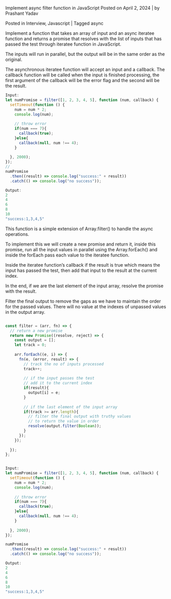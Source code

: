  Implement async filter function in JavaScript
Posted on April 2, 2024 | by Prashant Yadav

Posted in Interview, Javascript | Tagged async

Implement a function that takes an array of input and an async iteratee function and returns a promise that resolves with the list of inputs that has passed the test through iteratee function in JavaScript.

The inputs will run in parallel, but the output will be in the same order as the original.

The asynchronous iteratee function will accept an input and a callback. The callback function will be called when the input is finished processing, the first argument of the callback will be the error flag and the second will be the result. 

```javascript
Input:
let numPromise = filter([1, 2, 3, 4, 5], function (num, callback) {
  setTimeout(function () {
    num = num * 2;
    console.log(num);
    
    // throw error
    if(num === 7){
      callback(true);
    }else{
      callback(null, num !== 4);
    }
    
  }, 2000);
});
//
numPromise
  .then((result) => console.log("success:" + result))
  .catch(() => console.log("no success"));

Output:
2
4
6
8
10
"success:1,3,4,5"

```


 This function is a simple extension of Array.filter() to handle the async operations.

To implement this we will create a new promise and return it, inside this promise, run all the input values in parallel using the Array.forEach() and inside the forEach pass each value to the iteratee function.


Inside the iteratee function’s callback if the result is true which means the input has passed the test, then add that input to the result at the current index.

In the end, if we are the last element of the input array, resolve the promise with the result.

Filter the final output to remove the gaps as we have to maintain the order for the passed values. There will no value at the indexes of unpassed values in the output array. 


```javascript

const filter = (arr, fn) => {
  // return a new promise
  return new Promise((resolve, reject) => {
    const output = [];
    let track = 0;
    
    arr.forEach((e, i) => {
      fn(e, (error, result) => {
        // track the no of inputs processed
        track++;
        
        // if the input passes the test
        // add it to the current index
        if(result){
          output[i] = e;
        }
        
        // if the last element of the input array
        if(track >= arr.length){
          // filter the final output with truthy values
          // to return the value in order
          resolve(output.filter(Boolean));
        }
      });
    });
   
  });
};

```


```javascript

Input:
let numPromise = filter([1, 2, 3, 4, 5], function (num, callback) {
  setTimeout(function () {
    num = num * 2;
    console.log(num);
    
    // throw error
    if(num === 7){
      callback(true);
    }else{
      callback(null, num !== 4);
    }
    
  }, 2000);
});

numPromise
  .then((result) => console.log("success:" + result))
  .catch(() => console.log("no success"));

Output:
2
4
6
8
10
"success:1,3,4,5"

```